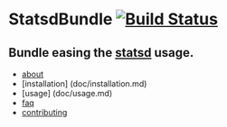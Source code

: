 StatsdBundle [![Build Status](https://travis-ci.org/M6Web/StatsdBundle.png?branch=master)](https://travis-ci.org/M6Web/StatsdBundle)
=======

## Bundle easing the [statsd](https://github.com/etsy/statsd/) usage.

 * [about](doc/about.md)
 * [installation] (doc/installation.md)
 * [usage] (doc/usage.md)
 * [faq](doc/faq.md)
 * [contributing](CONTRIBUTING.md)
